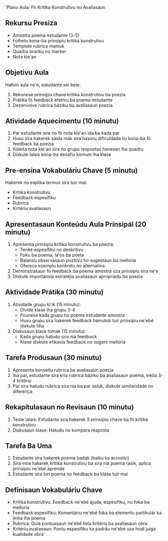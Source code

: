 'Plano Aula: Fó Kritika Konstrutivu no Avaliasaun

## Rekursu Presiza
- Amostra poema estudante (3-5)
- Folhetu kona-ba prinsipiu kritika konstrutivu
- Template rubrica mamuk
- Quadru branku no marker
- Nota kle'an

## Objetivu Aula
Hafoin aula ne'e, estudante sei bele:
1. Rekonese prinsipiu chave kritika konstrutivu ba poezia
2. Prátika fó feedback efetivu ba poema estudante
3. Dezenvolve rubrica báziku ba avaliasaun poezia

## Atividade Aquecimentu (10 minutu)
1. Par estudante sira no fó nota kle'an ida ba kada par
2. Husu sira hakerek saida mak sira hasoru dificuldade liu kona-ba fó feedback ba poezia
3. Koleita nota kle'an sira no grupu respostas hanesan iha quadru
4. Diskute lalais kona-ba desafiu komum iha klase

## Pre-ensina Vokabuláriu Chave (5 minutu)
Hakerek no esplika termus sira tuir mai:
- Kritika konstrutivu
- Feedback espesífiku
- Rubrica
- Kritériu avaliasaun

## Apresentasaun Konteúdu Aula Prinsipál (20 minutu)
1. Apresenta prinsipiu kritika konstrutivu ba poezia:
   - Tenke espesífiku no deskritivu
   - Foku ba poema, la'os ba poeta
   - Balansu observasaun pozitivu ho sugestaun ba melloria
   - Oferece ezemplu konkretu no alternativa
2. Demonstrasaun fó feedback ba poema amostra uza prinsipiu sira ne'e
3. Diskute importansia estratéjia avaliasaun apropriadu ba poezia

## Aktividade Prátika (30 minutu)
1. Atividade grupu ki'ik (15 minutu):
   - Divide klase iha grupu 3-4
   - Founese kada grupu ho poema estudante amostra
   - Husu grupu sira hakerek feedback hamutuk tuir prinsipiu ne'ebé diskute tiha
2. Diskusaun klase tomak (15 minutu):
   - Kada grupu hatudu sira nia feedback
   - Klase diskute efikasia feedback no sugere melloria

## Tarefa Produsaun (30 minutu)
1. Apresenta konseitu rubrica ba avaliasaun poezia
2. Iha par, estudante sira kria rubrica báziku ba avaliasaun poema, inklui 3-4 kritériu
3. Par sira hatudu rubrica sira nia ba par seluk, diskute similaridade no diferença

## Rekapitulasaun no Revisaun (10 minutu)
1. Teste lalais: Estudante sira hakerek 3 prinsipiu chave ba fó kritika konstrutivu
2. Diskusaun klase: Hatudu no kompara resposta

## Tarefa Ba Uma
1. Estudante sira hakerek poema badak (haiku ka acrostic)
2. Sira mós hakerek kritika konstrutivu ba sira nia poema rasik, aplica prinsipiu ne'ebé aprende
3. Estudante sira lori poema no feedback ba klase tuir mai

## Definisaun Vokabuláriu Chave
- Kritika konstrutivu: Feedback ne'ebé ajuda, espesífiku, no foka ba melloria
- Feedback espesífiku: Komentáriu ne'ebé foka ba elementu partikulár ka linha iha poema
- Rubrica: Guia pontuasaun ne'ebé lista kritériu ba avaliasaun obra
- Kritériu avaliasaun: Pontu espesífiku ka padrãu ne'ebé uza hodi julga kualidade obra'
